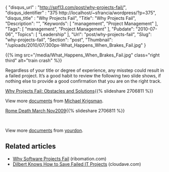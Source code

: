 {
	"disqus_url" : "http://spf13.com/post/why-projects-fail/",
	"disqus_identifier" : "375 http://localhost/~sfrancia/wordpress/?p=375",
	"disqus_title" : "Why Projects Fail",
	"Title": "Why Projects Fail",
	"Description": "",
	"Keywords": [
		"management",
		"Project Management"
	],
	"Tags": [
		"management",
		"Project Management"
	],
	"Pubdate": "2010-07-06",
	"Topics": [
		"Leadership"
	],
	"Url": "post/why-projects-fail",
	"Slug": "why-projects-fail",
	"Section": "post",
	"Thumbnail": "/uploads/2010/07/300px-What_Happens_When_Brakes_Fail.jpg"
}

{{% img src="/media/What_Happens_When_Brakes_Fail.jpg" class="right third" alt="train crash" %}}

Regardless of your title or degree of experience, any misstep could
result in a failed project. It’s a good habit to review the following
two slide shows, if nothing else to provide a good confirmation that you
are on the right track.

[Why Projects Fail: Obstacles and
Solutions](http://www.slideshare.net/mkrigsman/why-projects-fail-obstacles-and-solutions "Why Projects Fail: Obstacles and Solutions"){{%
slideshare 2706811 %}}

View more [documents](http://www.slideshare.net/) from [Michael
Krigsman](http://www.slideshare.net/mkrigsman).

[Rome Death March
Nov2009](http://www.slideshare.net/yourdon/rome-death-march-nov2009 "Rome Death March Nov2009"){{%
slideshare 2706811 %}}

 

View more [documents](http://www.slideshare.net/) from
[yourdon](http://www.slideshare.net/yourdon).

## Related articles
-   [Why Software Projects
    Fail](http://blog.ribomation.com/2010/06/10/why-software-projects-fail/)
    (ribomation.com)
-   [Dilbert Knows How to Save Failed IT
    Projects](http://www.cloudave.com/link/dilbert-knows-how-to-save-failed-it-projects)
    (cloudave.com)


